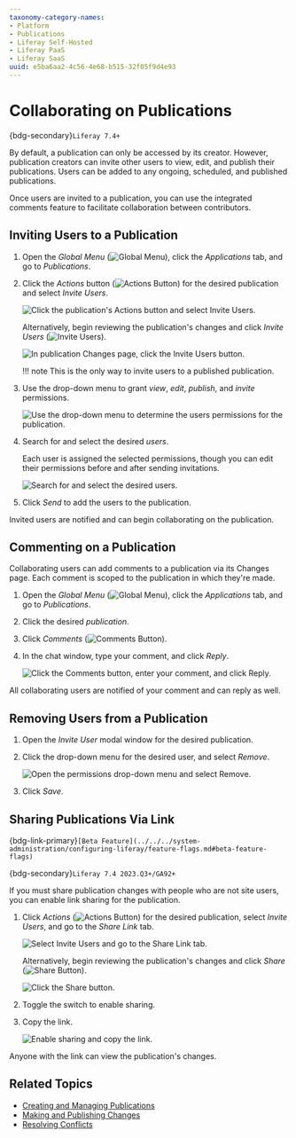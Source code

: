 ```yaml
---
taxonomy-category-names:
- Platform
- Publications
- Liferay Self-Hosted
- Liferay PaaS
- Liferay SaaS
uuid: e5ba6aa2-4c56-4e68-b515-32f05f9d4e93
---
```


# Collaborating on Publications

{bdg-secondary}`Liferay 7.4+`

By default, a publication can only be accessed by its creator. However, publication creators can invite other users to view, edit, and publish their publications. Users can be added to any ongoing, scheduled, and published publications.

<!-- [$LIFERAY_LEARN_YOUTUBE_URL$]=https://www.youtube.com/embed/n790hDkDenI -->

Once users are invited to a publication, you can use the integrated comments feature to facilitate collaboration between contributors.

## Inviting Users to a Publication

1. Open the *Global Menu* (![Global Menu](../../../images/icon-applications-menu.png)), click the *Applications* tab, and go to *Publications*.

1. Click the *Actions* button (![Actions Button](../../../images/icon-actions.png)) for the desired publication and select *Invite Users*.

   ![Click the publication's Actions button and select Invite Users.](./collaborating-on-publications/images/01.png)

   Alternatively, begin reviewing the publication's changes and click *Invite Users* (![Invite Users](../../../images/icon-plus.png)).

   ![In publication Changes page, click the Invite Users button.](./collaborating-on-publications/images/02.png)

   !!! note
       This is the only way to invite users to a published publication.

1. Use the drop-down menu to grant *view*, *edit*, *publish*, and *invite* permissions.

   ![Use the drop-down menu to determine the users permissions for the publication.](./collaborating-on-publications/images/03.png)

1. Search for and select the desired *users*.

   Each user is assigned the selected permissions, though you can edit their permissions before and after sending invitations.

   ![Search for and select the desired users.](./collaborating-on-publications/images/04.png)

1. Click *Send* to add the users to the publication.

Invited users are notified and can begin collaborating on the publication.

## Commenting on a Publication

Collaborating users can add comments to a publication via its Changes page. Each comment is scoped to the publication in which they're made.

1. Open the *Global Menu* (![Global Menu](../../../images/icon-applications-menu.png)), click the *Applications* tab, and go to *Publications*.

1. Click the desired *publication*.

1. Click *Comments* (![Comments Button](../../../images/icon-comments-w.png)).

1. In the chat window, type your comment, and click *Reply*.

   ![Click the Comments button, enter your comment, and click Reply.](./collaborating-on-publications/images/05.png)

All collaborating users are notified of your comment and can reply as well.

## Removing Users from a Publication

1. Open the *Invite User* modal window for the desired publication.

1. Click the drop-down menu for the desired user, and select *Remove*.

   ![Open the permissions drop-down menu and select Remove.](./collaborating-on-publications/images/06.png)

1. Click *Save*.

## Sharing Publications Via Link

{bdg-link-primary}`[Beta Feature](../../../system-administration/configuring-liferay/feature-flags.md#beta-feature-flags)`

{bdg-secondary}`Liferay 7.4 2023.Q3+/GA92+`

If you must share publication changes with people who are not site users, you can enable link sharing for the publication.

1. Click *Actions* (![Actions Button](../../../images/icon-actions.png)) for the desired publication, select *Invite Users*, and go to the *Share Link* tab.

   ![Select Invite Users and go to the Share Link tab.](./collaborating-on-publications/images/07.png)

   Alternatively, begin reviewing the publication's changes and click *Share* (![Share Button](../../../images/icon-link.png)).

   ![Click the Share button.](./collaborating-on-publications/images/08.png)

1. Toggle the switch to enable sharing.

1. Copy the link.

   ![Enable sharing and copy the link.](./collaborating-on-publications/images/09.png)

Anyone with the link can view the publication's changes.

## Related Topics

- [Creating and Managing Publications](./creating-and-managing-publications.md)
- [Making and Publishing Changes](./making-and-publishing-changes.md)
- [Resolving Conflicts](./resolving-conflicts.md)
